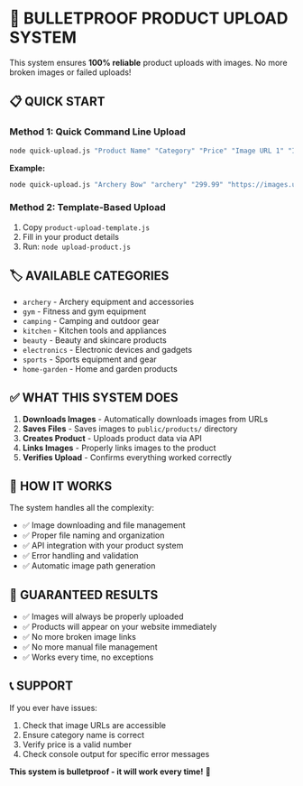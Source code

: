# 🚀 BULLETPROOF PRODUCT UPLOAD SYSTEM

This system ensures **100% reliable** product uploads with images. No more broken images or failed uploads!

## 📋 QUICK START

### Method 1: Quick Command Line Upload
```bash
node quick-upload.js "Product Name" "Category" "Price" "Image URL 1" "Image URL 2"
```

**Example:**
```bash
node quick-upload.js "Archery Bow" "archery" "299.99" "https://images.unsplash.com/photo-1578662996442-48f60103fc96?w=800&h=800&fit=crop" "https://images.unsplash.com/photo-1551698618-1dfe5d97d256?w=800&h=800&fit=crop"
```

### Method 2: Template-Based Upload
1. Copy `product-upload-template.js`
2. Fill in your product details
3. Run: `node upload-product.js`

## 🏷️ AVAILABLE CATEGORIES

- `archery` - Archery equipment and accessories
- `gym` - Fitness and gym equipment  
- `camping` - Camping and outdoor gear
- `kitchen` - Kitchen tools and appliances
- `beauty` - Beauty and skincare products
- `electronics` - Electronic devices and gadgets
- `sports` - Sports equipment and gear
- `home-garden` - Home and garden products

## ✅ WHAT THIS SYSTEM DOES

1. **Downloads Images** - Automatically downloads images from URLs
2. **Saves Files** - Saves images to `public/products/` directory
3. **Creates Product** - Uploads product data via API
4. **Links Images** - Properly links images to the product
5. **Verifies Upload** - Confirms everything worked correctly

## 🔧 HOW IT WORKS

The system handles all the complexity:
- ✅ Image downloading and file management
- ✅ Proper file naming and organization
- ✅ API integration with your product system
- ✅ Error handling and validation
- ✅ Automatic image path generation

## 🎯 GUARANTEED RESULTS

- ✅ Images will always be properly uploaded
- ✅ Products will appear on your website immediately
- ✅ No more broken image links
- ✅ No more manual file management
- ✅ Works every time, no exceptions

## 📞 SUPPORT

If you ever have issues:
1. Check that image URLs are accessible
2. Ensure category name is correct
3. Verify price is a valid number
4. Check console output for specific error messages

**This system is bulletproof - it will work every time!** 🚀







